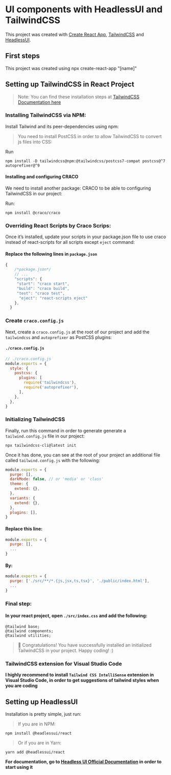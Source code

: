 # UI components with HeadlessUI and TailwindCSS

This project was created with [Create React App](https://github.com/facebook/create-react-app), [TailwindCSS](https://tailwindcss.com/docs/guides/create-react-app) and [HeadlessUI](https://github.com/tailwindlabs/headlessui/tree/main/packages/%40headlessui-react).

## First steps
This project was created using npx create-react-app "[name]"

## Setting up TailwindCSS in React Project

>Note: 
>  You can find these installation steps at [TailwindCSS Documentation here](https://tailwindcss.com/docs/guides/create-react-app)

### Installing TailwindCSS via NPM:
Install Tailwind and its peer-dependencies using npm:

> You need to install PostCSS in order to allow TailwindCSS to convert js files into CSS:

Run
```
npm install -D tailwindcss@npm:@tailwindcss/postcss7-compat postcss@^7 autoprefixer@^9
```

#### Installing and configuring CRACO
We need to install another package: CRACO to be able to configuring TailwindCSS in our project:

Run:
```
npm install @craco/craco
```

### Overriding React Scripts by Craco Scrips:
Once it’s installed, update your scripts in your package.json file to use craco instead of react-scripts for all scripts except `eject` command:

#### Replace the following lines in `package.json`
```js
{
    /*package.json*/
    // ...
    "scripts": {
     "start": "craco start",
     "build": "craco build",
     "test": "craco test",
      "eject": "react-scripts eject"
    },
  }
```

### Create `craco.config.js`

Next, create a `craco.config.js` at the root of our project and add the `tailwindcss` and `autoprefixer` as PostCSS plugins:

#### `./craco.config.js`
```js
// ./craco.config.js
module.exports = {
  style: {
    postcss: {
      plugins: [
        require('tailwindcss'),
        require('autoprefixer'),
      ],
    },
  },
}
```

### Initializing TailwindCSS
Finally, run this command in order to generate generate a `tailwind.config.js` file in our project:

```
npx tailwindcss-cli@latest init
```

Once it has done, you can see at the root of your project an additional file called `tailwind.config.js` with the following:

```js
module.exports = {
  purge: [],
  darkMode: false, // or 'media' or 'class'
  theme: {
    extend: {},
  },
  variants: {
    extend: {},
  },
  plugins: [],
}
```
#### Replace this line:
```js
module.exports = {
  purge: [],
  ...
}
```

#### By:

```js
module.exports = {
  purge: ['./src/**/*.{js,jsx,ts,tsx}', './public/index.html'],
  ...
}
```

### Final step:

#### In your react project, open `./src/index.css` and add the following:

```
@tailwind base;
@tailwind components;
@tailwind utilities;
```

> 🎉 Congratulations! You have successfully installed an initialized TailwindCSS in your project. Happy coding! :)


### TailwindCSS extension for Visual Studio Code

**I highly recommend to install `Tailwind CSS IntelliSense` extension in Visual Studio Code, in order to get suggestions of tailwind styles when you are coding**

## Setting up HeadlessUI

Installation is pretty simple, just run: 

>If you are in NPM:
```
npm install @headlessui/react
```

>Or if you are in Yarn:
```
yarn add @headlessui/react
```

**For documentation, go to [Headless UI Official Documentation](https://headlessui.dev/) in order to start using it**
